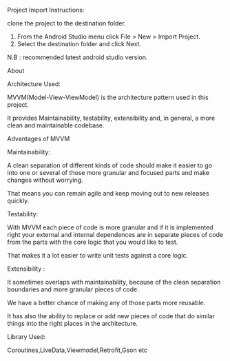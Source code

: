 
Project Import Instructions:

  clone the project to the destination folder. 

1. From the Android Studio menu click File > New > Import Project.
2. Select the destination folder and click Next.

N.B : recommended latest android studio version.


About

Architecture Used:

MVVM(Model-View-ViewModel) is the architecture pattern used in this project.

It provides Maintainability, testability, extensibility and, in general, a more clean and maintainable codebase.

Advantages of MVVM

Maintainability:

A clean separation of different kinds of code should make it easier to go into one or several of those more granular and focused parts and make changes without worrying.

That means you can remain agile and keep moving out to new releases quickly.

Testability:

With MVVM each piece of code is more granular and if it is implemented right your external and internal dependences are in separate pieces of code from the parts with the core logic that you would like to test.

That makes it a lot easier to write unit tests against a core logic.


Extensibility :

It sometimes overlaps with maintainability, because of the clean separation boundaries and more granular pieces of code.

We have a better chance of making any of those parts more reusable.

It has also the ability to replace or add new pieces of code that do similar things into the right places in the architecture.

Library Used:

Coroutines,LiveData,Viewmodel,Retrofit,Gson etc

















